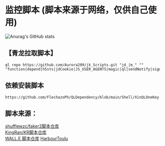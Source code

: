 #  监控脚本 (脚本来源于网络，仅供自己使用)
![Anurag's GitHub stats](https://github-readme-stats.vercel.app/api?username=Aurora209&theme=dark&show_icons=true)
<!-- (https://github.com/anuraghazra/github-readme-stats) -->
## 【青龙拉取脚本】<!-- 第一个要素： ql raw 或者 ql repo （拉取单个文件或拉取整个库）第二个要素： 一个git库地址 第三个要素： ""（里面标记想要拉取什么类型脚本）第四个要素： 第二个 "" （里面标记排除什么脚本不拉取）第五个要素： 第三个 "" （里面标记拉取什么依赖文件，这里面标记的脚本会放进依赖库而不是运行库）第六个要素： 最后一个 "" （里面标记拉取前面gt库的那个分支） -->
~~~
ql repo https://github.com/Aurora209/jk_Scripts.git "jd_|m_" "" "function|depend|h5sts|jdCookie|JS_USER_AGENTS|magic|ql|sendNotify|sign_graphics_validate|USER_AGENTS"
~~~
## 依赖安装脚本
~~~
https://github.com/FlechazoPh/QLDependency/blob/main/Shell/XinQLOneKey.sh
~~~

##  脚本来源：  
[shufflewzc/faker2脚本仓库](https://github.com/shufflewzc/faker2/tree/main)  
[KingRan/KR脚本仓库](https://github.com/KingRan/KR)  
[WALL.E 脚本仓库](https://github.com/walle1798/WALL.E)
[HarbourToulu](https://github.com/HarbourJ/HarbourToulu)